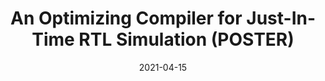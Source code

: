 ---
title: "An Optimizing Compiler for Just-In-Time RTL Simulation (POSTER)"
authors: "Pascal Tine, Sudhakar Yalamanchili, Hyesoon Kim, Jeffrey S. Vetter"
collection: publications
date: 2021-04-15
venue: "International Conference on Parallel Architectures and Compilation Techniques"
venue_type: workshop
citation: "Pascal Tine, Sudhakar Yalamanchili, Hyesoon Kim, Jeffrey S. Vetter. An Optimizing Compiler for Just-In-Time RTL Simulation (POSTER). In Proceedings of the International Conference on Parallel Architectures and Compilation Techniques"
---